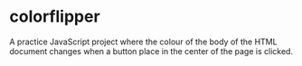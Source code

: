 # colorflipper
A practice JavaScript project where the colour of the body of the HTML document changes when a button place in the center of the page is clicked.
